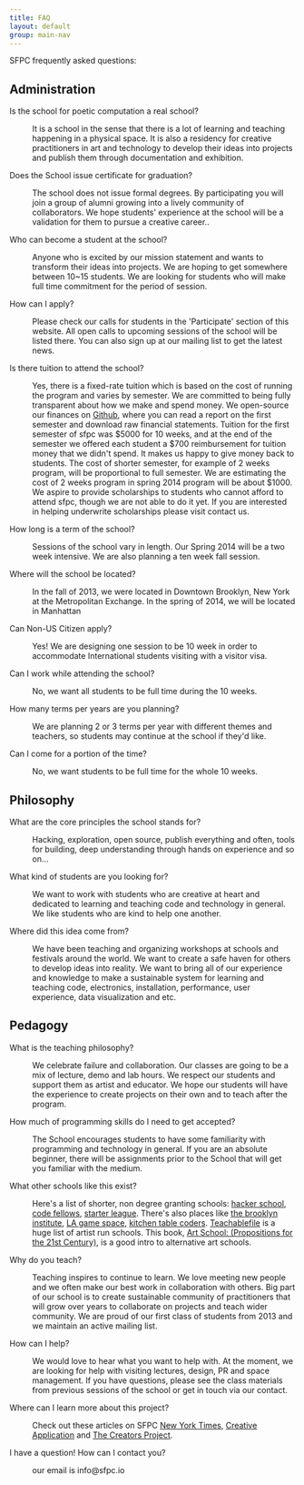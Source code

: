 ```yaml
---
title: FAQ
layout: default
group: main-nav
---
```


SFPC frequently asked questions:

## Administration

<dl>
  <dt>Is the school for poetic computation a real school?</dt>
  <dd><p>It is a school in the sense that there is a lot of learning and teaching happening in a physical space. It is also a residency for creative practitioners in art and technology to develop their ideas into projects and publish them through documentation and exhibition.</p></dd>
  <dt>Does the School issue certificate for graduation?</dt>
  <dd><p>The school does not issue formal degrees. By participating you will join a group of alumni growing into a lively community of collaborators. We hope students' experience at the school will be a validation for them to pursue a creative career..</p></dd>
  <dt>Who can become a student at the school?</dt>
  <dd><p>Anyone who is excited by our mission statement and wants to transform their ideas into projects. We are hoping to get somewhere between 10~15 students. We are looking for students who will make full time commitment for the period of session.</p></dd>
  <dt>How can I apply?</dt>
  <dd><p>Please check our calls for students in the 'Participate' section of this website. All open calls to upcoming sessions of the school will be listed there. You can also sign up at our mailing list to get the latest news.</p></dd>
  <dt>Is there tuition to attend the school?</dt>
  <dd><p>Yes, there is a fixed-rate tuition which is based on the cost of running the program and varies by semester. We are committed to being fully transparent about how we make and spend money. We open-source our finances on <a href="https://github.com/SFPC/finance-and-administration">Github</a>, where you can read a report on the first semester and download raw financial statements. Tuition for the first semester of sfpc was $5000 for 10 weeks, and at the end of the semester we offered each student a $700 reimbursement for tuition money that we didn't spend. It makes us happy to give money back to students. The cost of shorter semester, for example of 2 weeks program, will be proportional to full semester. We are estimating the cost of 2 weeks program in spring 2014 program will be about $1000. We aspire to provide scholarships to students who cannot afford to attend sfpc, though we are not able to do it yet. If you are interested in helping underwrite scholarships please visit contact us.</p></dd>
  <dt>How long is a term of the school?</dt>
  <dd><p>Sessions of the school vary in length. Our Spring 2014 will be a two week intensive. We are also planning a ten week fall session.</p></dd>
  <dt>Where will the school be located?</dt>
  <dd><p>In the fall of 2013, we were located in Downtown Brooklyn, New York at the Metropolitan Exchange. In the spring of 2014, we will be located in Manhattan</p></dd>
  <dt>Can Non-US Citizen apply?</dt>
  <dd><p>Yes! We are designing one session to be 10 week in order to accommodate International students visiting with a visitor visa.</p></dd>
  <dt>Can I work while attending the school?</dt>
  <dd><p>No, we want all students to be full time during the 10 weeks.</p></dd>
  <dt>How many terms per years are you planning?</dt>
  <dd><p>We are planning 2 or 3 terms per year with different themes and teachers, so students may continue at the school if they'd like.</p></dd>
  <dt>Can I come for a portion of the time?</dt>
  <dd><p>No, we want students to be full time for the whole 10 weeks.</p></dd>
</dl>

## Philosophy

<dl>
  <dt>What are the core principles the school stands for?</dt>
  <dd><p>Hacking, exploration, open source, publish everything and often, tools for building, deep understanding through hands on experience and so on&#8230;</p></dd>
  <dt>What kind of students are you looking for?</dt>
  <dd><p>We want to work with students who are creative at heart and dedicated to learning and teaching code and technology in general. We like students who are kind to help one another.</p></dd>
  <dt>Where did this idea come from?</dt>
  <dd><p>We have been teaching and organizing workshops at schools and festivals around the world. We want to create a safe haven for others to develop ideas into reality. We want to bring all of our experience and knowledge to make a sustainable system for learning and teaching code, electronics, installation, performance, user experience, data visualization and etc.</p></dd>
</dl>

## Pedagogy

<dl>
  <dt>What is the teaching philosophy?</dt>
  <dd><p>We celebrate failure and collaboration. Our classes are going to be a mix of lecture, demo and lab hours. We respect our students and support them as artist and educator. We hope our students will have the experience to create projects on their own and to teach after the program.</p></dd>
  <dt>How much of programming skills do I need to get accepted?</dt>
  <dd><p>The School encourages students to have some familiarity with programming and technology in general. If you are an absolute beginner, there will be assignments prior to the School that will get you familiar with the medium.</p></dd>
  <dt>What other schools like this exist?</dt>
  <dd><p>Here's a list of shorter, non degree granting schools: <a href="https://www.hackerschool.com/">hacker school</a>, <a href="http://www.codefellows.org/rails">code fellows</a>, <a href="http://www.starterleague.com/">starter league</a>. There's also places like <a href="http://thebrooklyninstitute.com/the-institute">the brooklyn institute</a>, <a href="http://lagamespace.org/alpha/">LA game space</a>, <a href="kitchentablecoders.com">kitchen table coders</a>. <a href="http://teachablefile.org/">Teachablefile</a> is a huge list of artist run schools. This book, <a href="http://www.amazon.com/Art-School-Propositions-21st-Century/dp/0262134934">Art School: (Propositions for the 21st Century)</a>, is a good intro to alternative art schools.</p></dd>
  <dt>Why do you teach?</dt>
  <dd><p>Teaching inspires to continue to learn. We love meeting new people and we often make our best work in collaboration with others. Big part of our school is to create sustainable community of practitioners that will grow over years to collaborate on projects and teach wider community. We are proud of our first class of students from 2013 and we maintain an active mailing list.</p></dd>
  <dt>How can I help?</dt>
  <dd><p>We would love to hear what you want to help with. At the moment, we are looking for help with visiting lectures, design, PR and space management. If you have questions, please see the class materials from previous sessions of the school or get in touch via our contact.</p></dd>
  <dt>Where can I learn more about this project?</dt>
  <dd><p>Check out these articles on SFPC <a href="http://bits.blogs.nytimes.com/2013/08/12/code-to-joy-the-school-for-poetic-computation-opens/">New York Times</a>, <a href="http://www.creativeapplications.net/profile/talking-poetry-and-pedagogy-with-the-sfpc-team/">Creative Application</a> and <a href="http://thecreatorsproject.vice.com/blog/you-wont-find-typical-homework-projects-at-the-school-of-poetic-computation">The Creators Project</a>.</p></dd>
  <dt>I have a question!  How can I contact you?</dt>
  <dd><p>our email is info@sfpc.io</p></dd>
</dl>
